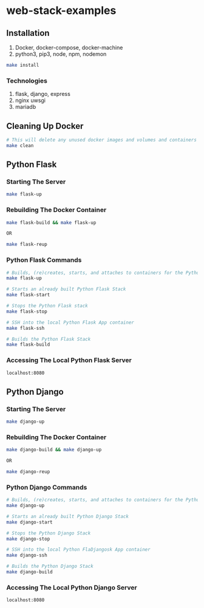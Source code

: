 # web-stack-examples

## Installation

1. Docker, docker-compose, docker-machine
2. python3, pip3, node, npm, nodemon

```Bash
make install
```

### Technologies
1. flask, django, express
2. nginx uwsgi
3. mariadb

## Cleaning Up Docker
```Bash
# This will delete any unused docker images and volumes and containers
make clean
```

## Python Flask

### Starting The Server

```Bash
make flask-up
```

### Rebuilding The Docker Container

```Bash
make flask-build && make flask-up

OR

make flask-reup
```

### Python Flask Commands

```Bash
# Builds, (re)creates, starts, and attaches to containers for the Python Flask Stack.
make flask-up

# Starts an already built Python Flask Stack
make flask-start

# Stops the Python Flask stack
make flask-stop

# SSH into the local Python Flask App container
make flask-ssh

# Builds the Python Flask Stack
make flask-build
```

### Accessing The Local Python Flask Server

```Bash
localhost:8080
```


## Python Django

### Starting The Server

```Bash
make django-up
```

### Rebuilding The Docker Container

```Bash
make django-build && make django-up

OR

make django-reup
```

### Python Django Commands

```Bash
# Builds, (re)creates, starts, and attaches to containers for the Python Django Stack.
make django-up

# Starts an already built Python Django Stack
make django-start

# Stops the Python Django Stack
make django-stop

# SSH into the local Python FlaDjangosk App container
make django-ssh

# Builds the Python Django Stack
make django-build
```

### Accessing The Local Python Django Server

```Bash
localhost:8080
```